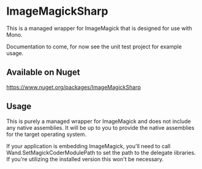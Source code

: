 ImageMagickSharp
================

This is a managed wrapper for ImageMagick that is designed for use with Mono. 

Documentation to come, for now see the unit test project for example usage.


## Available on Nuget ##

https://www.nuget.org/packages/ImageMagickSharp


## Usage

This is purely a managed wrapper for ImageMagick and does not include any native assemblies. It will be up to you to provide the native assemblies for the target operating system.

If your application is embedding ImageMagick, you'll need to call Wand.SetMagickCoderModulePath to set the path to the delegate iibraries. If you're utilizing the installed version this won't be necessary.
